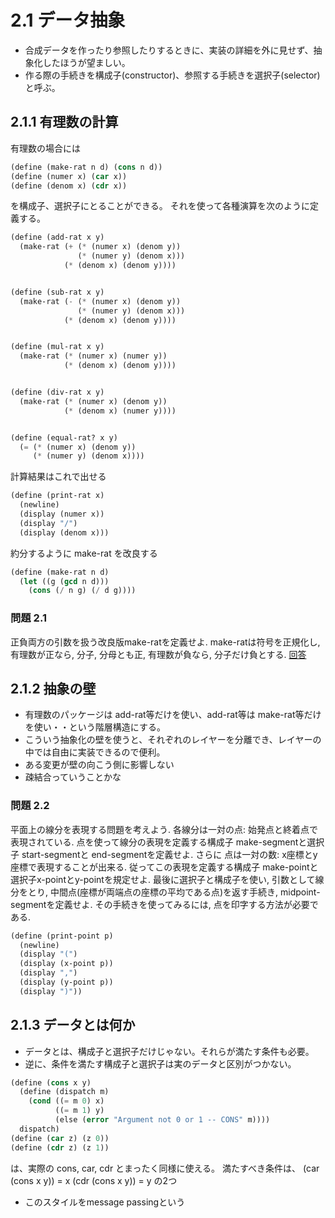 2.1 データ抽象
==========================

* 合成データを作ったり参照したりするときに、実装の詳細を外に見せず、抽象化したほうが望ましい。
* 作る際の手続きを構成子(constructor)、参照する手続きを選択子(selector)と呼ぶ。

2.1.1 有理数の計算
----------------

有理数の場合には 

```lisp
(define (make-rat n d) (cons n d))
(define (numer x) (car x))
(define (denom x) (cdr x))
```

を構成子、選択子にとることができる。
それを使って各種演算を次のように定義する。

```lisp
(define (add-rat x y)
  (make-rat (+ (* (numer x) (denom y))
               (* (numer y) (denom x)))
            (* (denom x) (denom y))))


(define (sub-rat x y)
  (make-rat (- (* (numer x) (denom y))
               (* (numer y) (denom x)))
            (* (denom x) (denom y))))


(define (mul-rat x y)
  (make-rat (* (numer x) (numer y))
            (* (denom x) (denom y))))


(define (div-rat x y)
  (make-rat (* (numer x) (denom y))
            (* (denom x) (numer y))))


(define (equal-rat? x y)
  (= (* (numer x) (denom y))
     (* (numer y) (denom x))))
```

計算結果はこれで出せる
```lisp
(define (print-rat x)
  (newline)
  (display (numer x))
  (display "/")
  (display (denom x)))
```

約分するように make-rat を改良する
```lisp
(define (make-rat n d)
  (let ((g (gcd n d)))
    (cons (/ n g) (/ d g))))
```

### 問題 2.1

正負両方の引数を扱う改良版make-ratを定義せよ. make-ratは符号を正規化し, 有理数が正なら, 分子, 分母とも正, 有理数が負なら, 分子だけ負とする. 
[回答](exercises/2.1.scm)


2.1.2 抽象の壁
-------------

* 有理数のパッケージは add-rat等だけを使い、add-rat等は make-rat等だけを使い・・という階層構造にする。
* こういう抽象化の壁を使うと、それぞれのレイヤーを分離でき、レイヤーの中では自由に実装できるので便利。
* ある変更が壁の向こう側に影響しない
* 疎結合っていうことかな

### 問題 2.2

平面上の線分を表現する問題を考えよう. 各線分は一対の点: 始発点と終着点で表現されている. 点を使って線分の表現を定義する構成子 make-segmentと選択子 start-segmentと end-segmentを定義せよ. さらに 点は一対の数: x座標とy座標で表現することが出来る. 従ってこの表現を定義する構成子 make-pointと選択子x-pointとy-pointを規定せよ. 最後に選択子と構成子を使い, 引数として線分をとり, 中間点(座標が両端点の座標の平均である点)を返す手続き, midpoint-segmentを定義せよ. その手続きを使ってみるには, 点を印字する方法が必要である.

```lisp
(define (print-point p)
  (newline)
  (display "(")
  (display (x-point p))
  (display ",")
  (display (y-point p))
  (display ")"))
```

2.1.3 データとは何か
------------------

* データとは、構成子と選択子だけじゃない。それらが満たす条件も必要。
* 逆に、条件を満たす構成子と選択子は実のデータと区別がつかない。

```lisp
(define (cons x y)
  (define (dispatch m)
    (cond ((= m 0) x)
          ((= m 1) y)
          (else (error "Argument not 0 or 1 -- CONS" m))))
  dispatch)
(define (car z) (z 0))
(define (cdr z) (z 1))
```

は、実際の cons, car, cdr とまったく同様に使える。
満たすべき条件は、
(car (cons x y)) = x
(cdr (cons x y)) = y
の2つ

* このスタイルをmessage passingという
